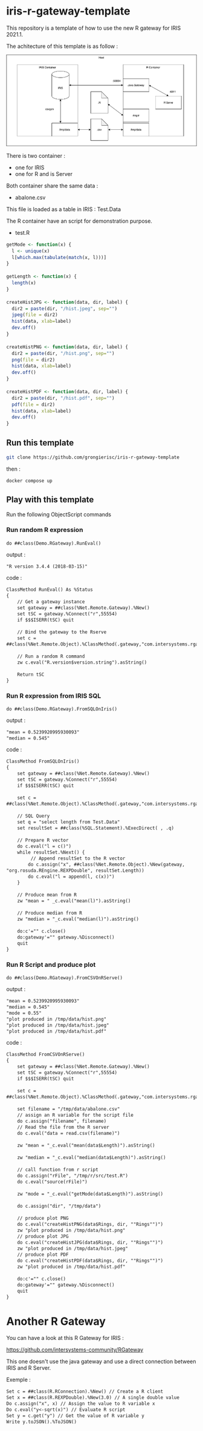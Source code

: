 # iris-r-gateway-template

This repository is a template of how to use the new R gateway for IRIS 2021.1.

The achitecture of this template is as follow :

![architecture](https://raw.githubusercontent.com/grongierisc/iris-r-gateway-template/main/misc/architecture.png)

There is two container :

- one for IRIS
- one for R and is Server

Both container share the same data : 

- abalone.csv

This file is loaded as a table in IRIS : Test.Data

The R container have an script for demonstration purpose.

 - test.R

```R
getMode <- function(x) {
  l <- unique(x)
  l[which.max(tabulate(match(x, l)))]
}

getLength <- function(x) {
  length(x)
}

createHistJPG <- function(data, dir, label) {
  dir2 = paste(dir, "/hist.jpeg", sep="")
  jpeg(file = dir2)
  hist(data, xlab=label)
  dev.off()
}

createHistPNG <- function(data, dir, label) {
  dir2 = paste(dir, "/hist.png", sep="")
  png(file = dir2)
  hist(data, xlab=label)
  dev.off()
}

createHistPDF <- function(data, dir, label) {
  dir2 = paste(dir, "/hist.pdf", sep="")
  pdf(file = dir2)
  hist(data, xlab=label)
  dev.off()
}
```

## Run this template 

```sh
git clone https://github.com/grongierisc/iris-r-gateway-template
```

then :

```sh
docker compose up
```

## Play with this template

Run the following ObjectScript commands

### Run random R expression

```objectscript
do ##class(Demo.RGateway).RunEval()
```

output :

```
"R version 3.4.4 (2018-03-15)"
```

code : 

```objectscript
ClassMethod RunEval() As %Status
{
	// Get a gateway instance
    set gateway = ##class(%Net.Remote.Gateway).%New()
    set tSC = gateway.%Connect("r",55554)
	if $$$ISERR(tSC) quit
	
	// Bind the gateway to the Rserve
	set c = ##class(%Net.Remote.Object).%ClassMethod(.gateway,"com.intersystems.rgateway.Helper","createRConnection")

	// Run a random R command
    zw c.eval("R.version$version.string").asString()

    Return tSC
}
```

### Run R expression from IRIS SQL

```objectscript
do ##class(Demo.RGateway).FromSQLOnIris()
```

output :

```
"mean = 0.5239920995930093"
"median = 0.545"
```

code : 

```objectscript
ClassMethod FromSQLOnIris()
{
    set gateway = ##class(%Net.Remote.Gateway).%New()
    set tSC = gateway.%Connect("r",55554)
	if $$$ISERR(tSC) quit
		
	set c = ##class(%Net.Remote.Object).%ClassMethod(.gateway,"com.intersystems.rgateway.Helper","createRConnection")
	
	// SQL Query
	set q = "select length from Test.Data"
	set resultSet = ##class(%SQL.Statement).%ExecDirect( , .q)

	// Prepare R vector
 	do c.eval("l = c()")
 	while resultSet.%Next() {
		 // Append resultSet to the R vector
 		do c.assign("x", ##class(%Net.Remote.Object).%New(gateway, "org.rosuda.REngine.REXPDouble", resultSet.Length))
 		do c.eval("l = append(l, c(x))")
 	}
 	
	// Produce mean from R
	zw "mean = " _c.eval("mean(l)").asString()

	// Produce median from R
	zw "median = "_c.eval("median(l)").asString()

	do:c'="" c.close()
	do:gateway'="" gateway.%Disconnect()
	quit
}
```

### Run R Script and produce plot

```objectscript
do ##class(Demo.RGateway).FromCSVOnRServe()
```

output :

```
"mean = 0.5239920995930093"
"median = 0.545"
"mode = 0.55"
"plot produced in /tmp/data/hist.png"
"plot produced in /tmp/data/hist.jpeg"
"plot produced in /tmp/data/hist.pdf"
```

code : 

```objectscript
ClassMethod FromCSVOnRServe()
{
    set gateway = ##class(%Net.Remote.Gateway).%New()
    set tSC = gateway.%Connect("r",55554)
	if $$$ISERR(tSC) quit
		
	set c = ##class(%Net.Remote.Object).%ClassMethod(.gateway,"com.intersystems.rgateway.Helper","createRConnection")
	
	set filename = "/tmp/data/abalone.csv"
	// assign an R variable for the script file 
	do c.assign("filename", filename)
	// Read the file from the R server
	do c.eval("data = read.csv(filename)")

	zw "mean = "_c.eval("mean(data$Length)").asString()
 		
	zw "median = "_c.eval("median(data$Length)").asString()
 		
	// call function from r script
	do c.assign("rFile", "/tmp/r/src/test.R")
	do c.eval("source(rFile)") 
 		
	zw "mode = "_c.eval("getMode(data$Length)").asString()
	
	do c.assign("dir", "/tmp/data")

	// produce plot PNG
	do c.eval("createHistPNG(data$Rings, dir, ""Rings"")")
	zw "plot produced in /tmp/data/hist.png"
	// produce plot JPG
	do c.eval("createHistJPG(data$Rings, dir, ""Rings"")")
	zw "plot produced in /tmp/data/hist.jpeg"
	// produce plot PDF
	do c.eval("createHistPDF(data$Rings, dir, ""Rings"")")
	zw "plot produced in /tmp/data/hist.pdf"
	
	do:c'="" c.close()
	do:gateway'="" gateway.%Disconnect()
	quit
}
```

# Another R Gateway

You can have a look at this R Gateway for IRIS :

https://github.com/intersystems-community/RGateway

This one doesn't use the java gateway and use a direct connection between IRIS and R Server.

Exemple :

```objectscript
Set c = ##class(R.RConnection).%New() // Create a R client
Set x = ##class(R.REXPDouble).%New(3.0) // A single double value
Do c.assign("x", x) // Assign the value to R variable x
Do c.eval("y<-sqrt(x)") // Evaluate R script
Set y = c.get("y") // Get the value of R variable y
Write y.toJSON().%ToJSON()
```
